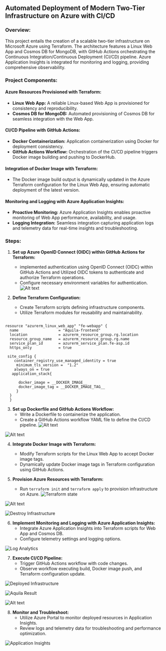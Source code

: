 ## Automated Deployment of Modern Two-Tier Infrastructure on Azure with CI/CD

### Overview:

This project entails the creation of a scalable two-tier infrastructure on Microsoft Azure using Terraform. The architecture features a Linux Web App and Cosmos DB for MongoDB, with GitHub Actions orchestrating the Continuous Integration/Continuous Deployment (CI/CD) pipeline. Azure Application Insights is integrated for monitoring and logging, providing comprehensive observability.

### Project Components:

#### Azure Resources Provisioned with Terraform:

- **Linux Web App:** A reliable Linux-based Web App is provisioned for consistency and reproducibility.
- **Cosmos DB for MongoDB:** Automated provisioning of Cosmos DB for seamless integration with the Web App.

#### CI/CD Pipeline with GitHub Actions:

- **Docker Containerization:** Application containerization using Docker for deployment consistency.
- **GitHub Actions Workflow:** Orchestration of the CI/CD pipeline triggers Docker image building and pushing to DockerHub.

#### Integration of Docker Image with Terraform:

- The Docker image build output is dynamically updated in the Azure Terraform configuration for the Linux Web App, ensuring automatic deployment of the latest version.

#### Monitoring and Logging with Azure Application Insights:

- **Proactive Monitoring:** Azure Application Insights enables proactive monitoring of Web App performance, availability, and usage.
- **Logging Integration:** Seamless integration capturing application logs and telemetry data for real-time insights and troubleshooting.

### Steps:

1. **Set up Azure OpenID Connect (OIDC) within GitHub Actions for Terraform:**
   - implemented authentication using OpenID Connect (OIDC) within GitHub Actions and Utilized OIDC tokens to authenticate and authorize Terraform operations.
   - Configure necessary environment variables for authentication.
![Alt text](images/aquilaoidc.png)

2. **Define Terraform Configuration:**
   - Create Terraform scripts defining infrastructure components.
   - Utilize Terraform modules for reusability and maintainability.
```

resource "azurerm_linux_web_app" "fe-webapp" {
  name                  = "Aquila-frontend"
  location              = azurerm_resource_group.rg.location
  resource_group_name   = azurerm_resource_group.rg.name
  service_plan_id       = azurerm_service_plan.fe-asp.id
  https_only            = true
  
 site_config { 
    container_registry_use_managed_identity = true
     minimum_tls_version =  "1.2"
    always_on = true
   application_stack{
     
      docker_image = __DOCKER_IMAGE__ 
      docker_image_tag = __DOCKER_IMAGE_TAG__
     }
  }
  }

```
  
3. **Set up Dockerfile and GitHub Actions Workflow:**
   - Write a Dockerfile to containerize the application.
   - Create a GitHub Actions workflow YAML file to define the CI/CD pipeline.
![Alt text](images/dockerpipeline.png)

![Alt text](images/aquiladocker.png)

4. **Integrate Docker Image with Terraform:**
   - Modify Terraform scripts for the Linux Web App to accept Docker image tags.
   - Dynamically update Docker image tags in Terraform configuration using GitHub Actions.


5. **Provision Azure Resources with Terraform:**
   - Run `terraform init` and `terraform apply` to provision infrastructure on Azure.
![Terraform state ](images/tfstatestorage.png)

![Alt text](images/deploymentipeline.png)

![Destroy Infrastructure](images/destroyinfrastructure.png)

6. **Implement Monitoring and Logging with Azure Application Insights:**
   - Integrate Azure Application Insights into Terraform scripts for Web App and Cosmos DB.
   - Configure telemetry settings and logging options.

![Log Analytics](images/loganalytics.png)

7. **Execute CI/CD Pipeline:**
   - Trigger GitHub Actions workflow with code changes.
   - Observe workflow executing build, Docker image push, and Terraform configuration update.

 ![Deployed Infrastructure](images/deployedinfrastructure.png)

![Aquila Result](images/aquilaresult.png)

![Alt text](images/mongodbconnection.png)

8. **Monitor and Troubleshoot:**
   - Utilize Azure Portal to monitor deployed resources in Application Insights.
   - Review logs and telemetry data for troubleshooting and performance optimization.

![Application Insights](images/applicationinsight.png)





